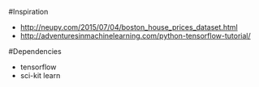 #Inspiration

* http://neupy.com/2015/07/04/boston_house_prices_dataset.html
* http://adventuresinmachinelearning.com/python-tensorflow-tutorial/

#Dependencies

* tensorflow
* sci-kit learn
